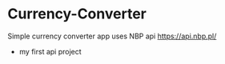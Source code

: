 # Currency-Converter
Simple currency converter app uses NBP api https://api.nbp.pl/
- my first api project

